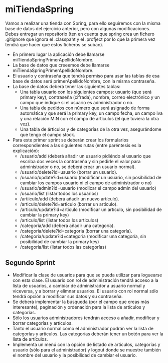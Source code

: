 # miTiendaSpring
Vamos a realizar una tienda con Spring, para ello seguiremos con la misma base de datos del ejercicio anterior, pero con algunas modificaciones. Debes entregar un repositorio (ten en cuenta que spring crea un fichero .gitignore que ignora el .classpaht y el .profject por lo que la primera vez tendrá que hacer que estos ficheros se suban). 

- En primero lugar la aplicación debe llamarse miTiendaSpringPrimerApellidoNombre.
- La base de datos que creeemos debe llamarse miTiendaSpringPrimerApellidoNombre.
- El usuario y contraseña que tendrá permiso para usar las tablas de esa base de datos será primerApellidoNombre, con la misma contraseña.
- La base de datos deberá tener las siguientes tablas:
    - Una tabla usuario con los siguientes campos: usuario (que será primary key), contraseña (cifrada), nombre, correo electrónico y un campo que indique       si el usuario es administrador o no.
    - Una tabla de pedidos con número que será asignado de forma automática y que será la primary key, un campo fecha, un campo iva y una relación M:N con       el campo de artículos (el que tuviera la otra vez).
    - Una tabla de árticulos y de categorías de la otra vez, asegurándome que tengo el campo stock.
- Para este primer sprint se deberán crear los formularios correspondientes a las siguientes rutas (entre paréntesis es la explicación):
    - /usuario/add (deberá añadir un usuario pidiéndo al usuario que escriba dos veces la contraseña y sin pedirle el valor para administrador o no, se           deberá crear un usuario normal).
    - /usuario/delete?id=usuario (borrar un usuario).
    - /usuario/update?id=usuario (modificar un usuario, sin posibilidad de cambiar los campos usuario ni el campo de administrador o no)
    - /usuario/admin?id=usuario (modiicar el campo admin del usuario)
    - /usuario/list (listar todos los usuarios)
    - /artiiculo/add (deberá añadir un nuevo artículo).
    - /articulo/delete?id=articulo (borrar un artículo).
    - /articulo/update?id=articulo (modificar un artículo, sin posibilidad de cambiar la primary key)
    - /articulo/list (listar todos los articulos)
    - /categoria/add (deberá añadir una categoría).
    - /categoria/delete?id=categoria (borrar una categoría).
    - /categoria/update?id=categoria (modificar una categoría, sin posibilidad de cambiar la primary key)
    - /categoria/list (listar todos las categorías)
## Segundo Sprint
- Modificar la clase de usuarios para que se pueda utilizar para loguearse con esta clase. El usuario con rol de administración tendrá acceso a  la lista de usuarios, a cambiar de administrador a usuario normal y viceversa, y a borrar y elimnar usuarios. El usuario con rol normal sólo tendrá opción a modificar sus datos y su contraseña.
- Se deberá implementar la búsqueda (por el campo que creas más interesante), paginación y ordenación para la lista de artículos y categorías.
- Sólo los usuarios administradores tendrán acceso a añadir, modificar y borrar categorías y artículos.
- Tanto el usuario normal como el administrador podrán ver la lista de categorías y artículos. Las categorías deberán tener un botón para ver la lista de artículos.
- Implementa un menú con la opción de listado de articulos, categorías y usuario (sólo para el administrador) y logout donde se muestre también el nombre del usuario y la posibilidad de cambiar el usuario.
